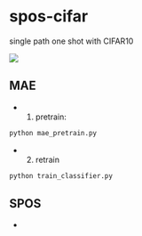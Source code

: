 # spos-cifar

single path one shot with CIFAR10

![](https://pic3.zhimg.com/v2-44d8ca5374bd7c45d345b75e8117e36a_b.jpg)


## MAE

- 1. pretrain:

```bash
python mae_pretrain.py
```

- 2. retrain

```bash
python train_classifier.py
```

## SPOS

-
